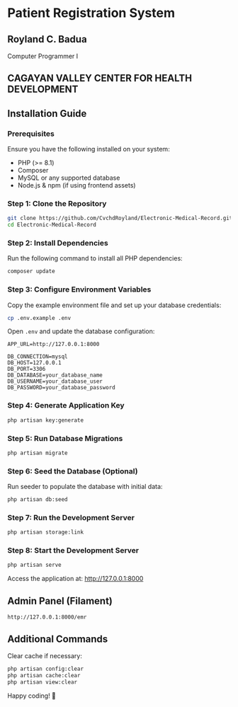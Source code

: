 # Patient Registration System
## Royland C. Badua
Computer Programmer I
## CAGAYAN VALLEY CENTER FOR HEALTH DEVELOPMENT

## Installation Guide

### Prerequisites

Ensure you have the following installed on your system:

- PHP (>= 8.1)
- Composer
- MySQL or any supported database
- Node.js & npm (if using frontend assets)

### Step 1: Clone the Repository

```sh
git clone https://github.com/CvchdRoyland/Electronic-Medical-Record.git
cd Electronic-Medical-Record
```

### Step 2: Install Dependencies

Run the following command to install all PHP dependencies:

```sh
composer update
```

### Step 3: Configure Environment Variables

Copy the example environment file and set up your database credentials:

```sh
cp .env.example .env
```

Open `.env` and update the database configuration:

```
APP_URL=http://127.0.0.1:8000

DB_CONNECTION=mysql
DB_HOST=127.0.0.1
DB_PORT=3306
DB_DATABASE=your_database_name
DB_USERNAME=your_database_user
DB_PASSWORD=your_database_password
```

### Step 4: Generate Application Key

```sh
php artisan key:generate
```

### Step 5: Run Database Migrations

```sh
php artisan migrate
```

### Step 6: Seed the Database (Optional)

Run seeder to populate the database with initial data:

```sh
php artisan db:seed
```

### Step 7: Run the Development Server

```sh
php artisan storage:link
```

### Step 8: Start the Development Server

```sh
php artisan serve
```

Access the application at: http://127.0.0.1:8000

## Admin Panel (Filament)

```
http://127.0.0.1:8000/emr
```

## Additional Commands

Clear cache if necessary:

```sh
php artisan config:clear
php artisan cache:clear
php artisan view:clear
```

Happy coding! 🚀

